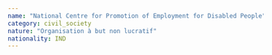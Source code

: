 ```yaml
---
name: "National Centre for Promotion of Employment for Disabled People"
category: civil_society
nature: "Organisation à but non lucratif"
nationality: IND
---
```

    